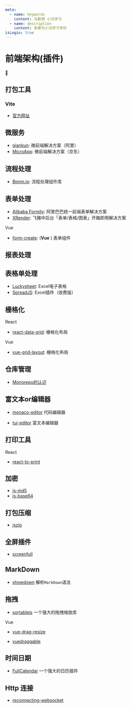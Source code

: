 ```yaml
---
meta:
  - name: keywords
    content: 马新想 小马学习 
  - name: description
    content: 本章为小马学习专栏
isLogin: true
---
```



# 前端架构(插件)


:horse:


## 打包工具


### Vite

- [官方网址](https://vitejs.cn/)


## 微服务

- [qiankun](https://qiankun.umijs.org/zh): 微前端解决方案（阿里）
- [MicroApp](https://qiankun.umijs.org/zh): 微前端解决方案（京东）


## 流程处理

- [Bpmn.io](https://bpmn.io/toolkit/bpmn-js/): 流程处理组件库


## 表单处理

- [Alibaba Formily](https://formilyjs.org/zh-CN): 阿里巴巴统一前端表单解决方案
- [XRender](https://xrender.fun/): 飞猪中后台「表单/表格/图表」开箱即用解决方案



 <el-divider content-position="left">Vue</el-divider>

- [form-create](http://www.form-create.com/v3/guide/): (**Vue** ) 表单组件


## 报表处理



## 表格单处理

- [Luckysheet](https://github.com/mengshukeji/Luckysheet): Excel电子表格
- [SpreadJS](https://www.grapecity.com.cn/developer/spreadjs): Excel插件（收费版）


## 栅格化

 <el-divider content-position="left">React</el-divider>

- [react-data-grid](https://github.com/adazzle/react-data-grid):  栅格化布局

 <el-divider content-position="left">Vue</el-divider>

- [vue-grid-layout](https://github.com/jbaysolutions/vue-grid-layout): 栅格化布局

## 仓库管理


- [Monorepo的认识](https://juejin.cn/post/6944877410827370504)


## 富文本or编辑器

- [monaco-editor](https://microsoft.github.io/monaco-editor/) 代码编辑器

- [tui-editor](https://github.com/nhn/tui.editor) 富文本编辑器


## 打印工具

 <el-divider content-position="left">React</el-divider>

- [react-to-print](https://github.com/gregnb/react-to-print)


## 加密

- [js-md5](https://github.com/emn178/js-md5)
- [js-base64](https://github.com/dankogai/js-base64)


## 打包压缩

- [jszip](https://github.com/Stuk/jszip)


## 全屏插件

- [screenfull](https://github.com/sindresorhus/screenfull)

## MarkDown

- [showdown](https://github.com/showdownjs/showdown) 解析`MarkDown`语法

## 拖拽

- [sortablejs](http://www.sortablejs.com/) 一个强大的拖拽缩放库

 <el-divider content-position="left">Vue</el-divider>

- [vue-drag-resize](https://github.com/kirillmurashov/vue-drag-resize)

- [vuedraggable](https://github.com/SortableJS/Vue.Draggable)

## 时间日期

- [FullCalendar](https://fullcalendar.io/) 一个强大的日历插件


## Http 连接

- [reconnecting-websocket]()